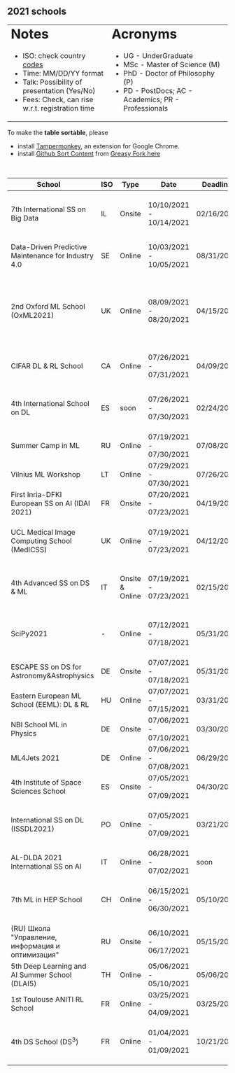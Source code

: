 ## 2021 schools  

<link rel="stylesheet" type="text/css" media="all" href="custom.css" />
  
<table border="0">
 <tr>
    <td><b style="font-size:30px">Notes</b></td>
    <td><b style="font-size:30px">Acronyms</b></td>
 </tr>
 <tr>
    <td>
      
  * ISO: check country [codes](https://countrycode.org/)
  * Time: MM/DD/YY  format  
  * Talk: Possibility of presentation (Yes/No)  
  * Fees: Check, can rise w.r.t. registration time
  
   </td>
    <td>
          
  * UG - UnderGraduate
  * MSc - Master of Science (M)
  * PhD - Doctor of Philosophy (P)
  * PD - PostDocs; AC - Academics; PR - Professionals 
  
   </td>
 </tr>
</table>
  
To make the **table sortable**, please 
- install [Tampermonkey](https://chrome.google.com/webstore/detail/tampermonkey/dhdgffkkebhmkfjojejmpbldmpobfkfo), an extension for Google Chrome.  
- install [Github Sort Content](https://github.com/Mottie/GitHub-userscripts/wiki/GitHub-sort-content) from [Greasy Fork here](https://greasyfork.org/en/scripts/21373-github-sort-content)  

&nbsp;  

School &nbsp;&nbsp;&nbsp; | ISO | Type | Date | Deadline |  Talk | Fees | Link 
--- | --- | --- |  --- | --- | --- | --- |  --- 
7th International SS on Big Data | IL | Onsite | 10/10/2021 - 10/14/2021 | 02/16/2021 | No | 460-550€ &nbsp;&nbsp;&nbsp;&nbsp;&nbsp; (Aid: No) | [BigData](https://irdta.eu/bigdat2021s/)
Data-Driven Predictive Maintenance for Industry 4.0 | SE | Online | 10/03/2021 - 10/05/2021 | 08/31/2021 | No | 50-80€ (Aid: Yes) | [DSAA](https://hh.se/PMSummerSchool)
2nd Oxford ML School (OxML2021) | UK | Online | 08/09/2021 - 08/20/2021 | 04/15/2021 | No | £60 M/P £120 PD/AC £300 PR (Aid: Yes) | [OxML](www.oxfordml.school)
CIFAR DL & RL School | CA | Online | 07/26/2021 - 07/31/2021 | 04/09/2021 | No | 75 CAD (Aid: No) | [DLRL](https://dlrl.ca/)
4th International School on DL | ES | soon |  07/26/2021 - 07/30/2021 | 02/24/2021 | No | 460-550€ &nbsp;&nbsp;&nbsp;&nbsp;&nbsp; (Aid: No) | [DLSS](https://irdta.eu/deeplearn2021s/)
Summer Camp in ML | RU | Online |  07/19/2021 - 07/30/2021 | 07/08/2020  | No | 245€ (Aid: N/A) | [MLCamp](https://en.itmo.ru/en/viewjep/3/15/Summer_Camp_in_Machine_Learning_2021.htm)
Vilnius ML Workshop | LT | Online |  07/29/2021 - 07/30/2021 | 07/26/2021  |No | **FREE** | [WEEML](https://workshops.eeml.eu/)
First Inria-DFKI European SS on AI (IDAI 2021) | FR | Onsite |  07/20/2021 - 07/23/2021 | 04/19/2020  |  **Yes** | 360€ (Aid: No) | [IDAI2021](https://idessai.inria.fr/)
UCL Medical Image Computing School (MedICSS) | UK | Online |  07/19/2021 - 07/23/2021 | 04/12/2020  | No | £50-£70 &nbsp;&nbsp;&nbsp;&nbsp;&nbsp;&nbsp; (Aid: N/A) | [MedICSS](https://medicss.cs.ucl.ac.uk/)
4th Advanced SS on DS & ML | IT | Onsite & Online |  07/19/2021 - 07/23/2021 | 02/15/2021 | **Yes** | 290-580€ &nbsp;&nbsp;&nbsp;&nbsp;&nbsp; (Aid: No) | [ACDL](https://acdl2021.icas.cc/])
SciPy2021 | - | Online | 07/12/2021 - 07/18/2021 | 05/31/2021 | No | 50-125$ &nbsp;&nbsp;&nbsp;&nbsp;&nbsp;&nbsp;&nbsp;&nbsp; (Aid: Yes) | [SciPy](https://www.scipy2021.scipy.org/)
ESCAPE SS on DS for Astronomy&Astrophysics | DE | Onsite | 07/07/2021 - 07/18/2021 | 05/31/2021 | No | **FREE** | [ESCAPE](https://indico.in2p3.fr/event/20306/overview)
Eastern European ML School (EEML): DL & RL | HU | Online |  07/07/2021 - 07/15/2021 | 03/31/2021  | **Yes** | **FREE** | [EEML](https://www.eeml.eu/)
NBI School ML in Physics | DE | Onsite | 07/06/2021 - 07/10/2021 | 03/30/2021 | No | 135€ (Aid: Yes) | [NBIML](https://indico.nbi.ku.dk/event/1309/)
ML4Jets 2021 | DE | Online | 07/06/2021 - 07/08/2021 | 06/29/2021 | **Yes** | **FREE** | [ML4Jets](https://indico.cern.ch/event/980214/)
4th Institute of Space Sciences School | ES | Onsite | 07/05/2021 - 07/09/2021 | 04/30/2021 |  No | 60€ (Aid: No) | [ISSS](https://indico.ice.csic.es/event/26/)
International SS on DL (ISSDL2021) | PO | Online | 07/05/2021 - 07/09/2021 | 03/21/2021 | No | 45-59$ &nbsp;&nbsp;&nbsp;&nbsp;&nbsp;&nbsp; (Aid: No) | [ISSDL](https://2021.dl-lab.eu/)
AL-DLDA 2021 International SS on AI | IT | Online | 06/28/2021 - 07/02/2021 | soon | No | soon (Aid: Yes)  | [AI-DLDA](https://www.ip4fvg.it/summer-school/)
7th ML in HEP School | CH | Online | 06/15/2021 - 06/30/2021 | 05/10/2021 | No | 80 CHF &nbsp;&nbsp;&nbsp;&nbsp;&nbsp;&nbsp; (Aid: Yes) | [MLHEP](https://indico.cern.ch/event/1025052)
(RU) Школа "Управление, информация и оптимизация" | RU | Onsite | 06/10/2021 - 06/17/2021 | 05/15/2021 | **Yes** | **FREE** | [VORONOVO](https://ssopt.org/)
5th Deep Learning and AI Summer School (DLAI5) | TH | Online | 05/06/2021 - 05/10/2021 | 05/06/2021 | No | **FREE**  | [DLAI5](https://deeplearningandaiwinterschool.github.io/)
1st Toulouse ANITI RL School | FR | Online | 03/25/2021 - 04/09/2021 | 03/25/2021 | No | **FREE**  | [ANITI](https://rlvs.aniti.fr/)
4th DS School (DS<sup>3</sup>) | FR | Online | 01/04/2021 - 01/09/2021 | 10/21/2020 | **Yes** | 50-200€ &nbsp;&nbsp;&nbsp;&nbsp;&nbsp;&nbsp;&nbsp; (Aid: No) | [DS3](https://www.ds3-datascience-polytechnique.fr/)
